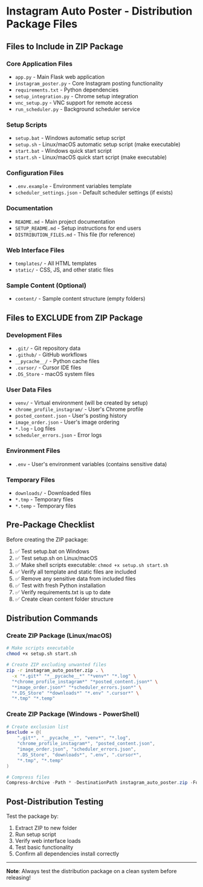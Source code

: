 # Instagram Auto Poster - Distribution Package Files

## Files to Include in ZIP Package

### Core Application Files
- `app.py` - Main Flask web application
- `instagram_poster.py` - Core Instagram posting functionality
- `requirements.txt` - Python dependencies
- `setup_integration.py` - Chrome setup integration
- `vnc_setup.py` - VNC support for remote access
- `run_scheduler.py` - Background scheduler service

### Setup Scripts
- `setup.bat` - Windows automatic setup script
- `setup.sh` - Linux/macOS automatic setup script (make executable)
- `start.bat` - Windows quick start script
- `start.sh` - Linux/macOS quick start script (make executable)

### Configuration Files
- `.env.example` - Environment variables template
- `scheduler_settings.json` - Default scheduler settings (if exists)

### Documentation
- `README.md` - Main project documentation
- `SETUP_README.md` - Setup instructions for end users
- `DISTRIBUTION_FILES.md` - This file (for reference)

### Web Interface Files
- `templates/` - All HTML templates
- `static/` - CSS, JS, and other static files

### Sample Content (Optional)
- `content/` - Sample content structure (empty folders)

## Files to EXCLUDE from ZIP Package

### Development Files
- `.git/` - Git repository data
- `.github/` - GitHub workflows
- `__pycache__/` - Python cache files
- `.cursor/` - Cursor IDE files
- `.DS_Store` - macOS system files

### User Data Files
- `venv/` - Virtual environment (will be created by setup)
- `chrome_profile_instagram/` - User's Chrome profile
- `posted_content.json` - User's posting history
- `image_order.json` - User's image ordering
- `*.log` - Log files
- `scheduler_errors.json` - Error logs

### Environment Files
- `.env` - User's environment variables (contains sensitive data)

### Temporary Files
- `downloads/` - Downloaded files
- `*.tmp` - Temporary files
- `*.temp` - Temporary files

## Pre-Package Checklist

Before creating the ZIP package:

1. ✅ Test setup.bat on Windows
2. ✅ Test setup.sh on Linux/macOS  
3. ✅ Make shell scripts executable: `chmod +x setup.sh start.sh`
4. ✅ Verify all template and static files are included
5. ✅ Remove any sensitive data from included files
6. ✅ Test with fresh Python installation
7. ✅ Verify requirements.txt is up to date
8. ✅ Create clean content folder structure

## Distribution Commands

### Create ZIP Package (Linux/macOS)
```bash
# Make scripts executable
chmod +x setup.sh start.sh

# Create ZIP excluding unwanted files
zip -r instagram_auto_poster.zip . \
  -x "*.git*" "*__pycache__*" "*venv*" "*.log" \
  "*chrome_profile_instagram*" "*posted_content.json*" \
  "*image_order.json*" "*scheduler_errors.json*" \
  "*.DS_Store" "*downloads*" "*.env" ".cursor*" \
  "*.tmp" "*.temp"
```

### Create ZIP Package (Windows - PowerShell)
```powershell
# Create exclusion list
$exclude = @(
    ".git*", "__pycache__*", "venv*", "*.log",
    "chrome_profile_instagram*", "posted_content.json",
    "image_order.json", "scheduler_errors.json",
    ".DS_Store", "downloads*", ".env", ".cursor*",
    "*.tmp", "*.temp"
)

# Compress files
Compress-Archive -Path * -DestinationPath instagram_auto_poster.zip -Force
```

## Post-Distribution Testing

Test the package by:

1. Extract ZIP to new folder
2. Run setup script
3. Verify web interface loads
4. Test basic functionality
5. Confirm all dependencies install correctly

---

**Note**: Always test the distribution package on a clean system before releasing! 